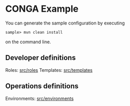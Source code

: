 CONGA Example
=============

You can generate the sample configuration by executing

```
sample> mvn clean install
```

on the command line.


Developer definitions
---------------------

Roles: [src/roles](src/roles/)
Templates: [src/templates](src/templates/)


Operations definitions
-----------------------

Environments: [src/environments](src/environments/)
